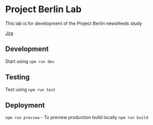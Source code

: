 # Project Berlin Lab

This lab is for development of the Project Berlin newsfeeds study

[Jira](https://whotargetsme.atlassian.net/jira/software/projects/PB/boards/5)

## Development

Start using `npm run dev`

## Testing

Test using `npm run test`

## Deployment

`npm run preview` - To preview production build locally
`npm run build`
